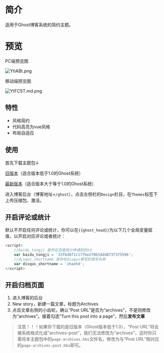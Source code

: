 # 简介

适用于Ghost博客系统的简约主题。

# 预览
PC端预览图

![YtiABt.png](https://s1.ax1x.com/2020/05/12/YtiABt.png)

移动端预览图

![YtFC5T.md.png](https://s1.ax1x.com/2020/05/12/YtFC5T.md.png)

## 特性

* 风格简约
* 代码高亮为vue风格
* 布局自适应

## 使用

首先下载主题包↓

[旧版本](https://github.com/zhaohaodang/ghost-theme-tiny/archive/1.0.0.zip)（适合版本低于1.0的Ghost系统）

[最新版本](https://github.com/zhaohaodang/ghost-theme-tiny/archive/1.1.2.zip)（适合版本大于等于1.0的Ghost系统）

进入博客后台（博客地址+`/ghost`），点击左侧栏的`Design`栏目，在`Themes`标签下上传压缩包，激活。

## 开启评论或统计
默认不开启任何评论或统计，你可以在`{{ghost_head}}`为以下几个全局变量赋值，以开启对应评论或者统计：

```javascript
<script>
    //baidu_tongji 是你在百度统计申请到的id
    var baidu_tongji = '33fbd6f1c17fbe2f063ddd873f375596';
    //disqus_shortname 是你在disqus填写的简写名称
    var disqus_shortname = 'zhaohd';
</script>
```
## 开启归档页面
1. 进入博客的后台
2. New story，新建一篇文章，标题为Archives
3. 点击文章右侧的小齿轮，确认“Post URL”是否为“archives”，不是则修改为“archives”。接着勾选“Turn this post into a page”，然后**发布文章**
> 注意！！！如果你下载的是旧版本（Ghost版本低于1.0），“Post URL”将会被系统格式化成“archives-post”，我们无法修改为“archives”，这时你只需将本主题包中的`page-archives.hbs`文件名，修改为与“Post URL”相对应的`page-archives-post.hbs`即可。
